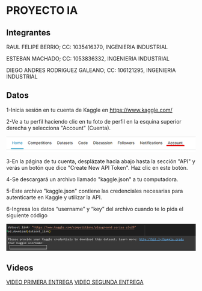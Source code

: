 # PROYECTO IA

## Integrantes

RAUL FELIPE BERRIO; CC: 1035416370, INGENIERIA INDUSTRIAL

ESTEBAN MACHADO; CC: 1053836332, INGENIERIA INDUSTRIAL

DIEGO ANDRES RODRIGUEZ GALEANO; CC: 106121295, INGENIERIA INDUSTRIAL


## Datos

1-Inicia sesión en tu cuenta de Kaggle en https://www.kaggle.com/

2-Ve a tu perfil haciendo clic en tu foto de perfil en la esquina superior derecha y selecciona "Account" (Cuenta).

![Image text](https://github.com/Goura07/PROYECTO-IA/blob/main/Imagen%201.png)

3-En la página de tu cuenta, desplázate hacia abajo hasta la sección "API" y verás un botón que dice "Create New API Token". Haz clic en este botón.

4-Se descargará un archivo llamado "kaggle.json" a tu computadora.

5-Este archivo "kaggle.json" contiene las credenciales necesarias para autenticarte en Kaggle y utilizar la API.

6-Ingresa los datos “username” y “key” del archivo cuando te lo pida el siguiente código

![Image text](https://github.com/Goura07/PROYECTO-IA/blob/main/Imagen%202.png)

## Videos

[VIDEO PRIMERA ENTREGA](https://www.youtube.com/watch?v=skcQYpVwnt8 "VIDEO 1")
[VIDEO SEGUNDA ENTREGA]([https://www.youtube.com/watch?v=skcQYpVwnt8](https://www.youtube.com/watch?v=yqC2k5I3YVU&ab_channel=DIEGOANDRESRODRIGUEZGALEANO)https://www.youtube.com/watch?v=yqC2k5I3YVU&ab_channel=DIEGOANDRESRODRIGUEZGALEANO "VIDEO 2")

